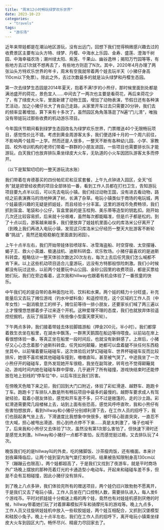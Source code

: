 ```yaml
---
title: "周末12小时畅玩绿梦欢乐世界"
date: 2023-10-23
categories: 
  - "travels"
tags: 
  - "游乐场"
---
```


近年来带娃都是在潮汕地区游玩，没有出远门，回想下我们觉得稍微感兴趣去过的收费景区主要有汕头方特、绿梦、丹樱、中海水上乐园、金寿、盛莲、澄海千树园、中海幸福农场；潮州绿太阳、紫莲、千果山、幽谷逸林；揭阳万竹园等等，有些地方去过1次就不想再去了，有些地方则逛了N次。其中，2020年4月办理了两张汕头方特欢乐世界的年卡，周末有空我就带着两个娃去玩半天（小猪仔身高110cm以下免票）。除此之外，去过次数最多的就是汕头绿梦和丹樱生态园。

第一次去绿梦生态园是2014年夏天，抱着不满1岁的小熊仔，那时候里面到处都是满池盛开的荷花，景色宜人……中间去了一两次也主要是看荷花，再后来荷花少了，有了绿皮大火车，里面新建了动物王国，增加了动物表演，节假日还有各种演艺活动，加之小猪仔长大了肯自己走路，从家里开车过去只需要20分钟，我们去的频率显著增加，算下来有十多次了。虽然园区角角落落逛了N遍“门儿清”，唯独没有带娃玩过那些收费的机动游乐项目。

今年国庆节期间看到绿梦生态园改名为绿梦欢乐世界，门票赠送40个无限畅玩项目，感觉性价比不错。考虑到黄金周游客太多，我们便选择十月的一个周六前往，不影响两个娃周一上学。然而还是人很多，一整天不断有各种幼儿园、小学、家教园、校外培训机构的老师们带着一群群的小朋友进园，一些项目也需要排长队才能游玩，白天我们也放弃排队乘坐绿皮大火车，无轨道的小火车因团队游客太多而停开。

（以下是絮絮叨叨的一整天游玩流水账）

我们带着在肯德基买的四份帕尼尼和豆浆套餐，上午九点钟进入园区，全天“任务”就是把曾经收费的项目全部体验一番，看到工作人员都在打扫卫生，告知游玩项目要九点半以后，可以先去电玩小镇。我们经过动物王国，没有进去看动物，路经之前表演赛马的场地种满了树，长满了杂草。电玩小镇类似于商场的电玩城，两个娃最感兴趣的无疑是抓娃娃，而且经验十分丰富。这里的游戏币免费畅领，我们抓到盲盒、笔袋和小公仔，盲盒里装的是玉桂狗、美乐蒂等造型的钥匙扣。刚开始几次还比较容易抓，后来就十分艰难，虽然每次都能瞄准，但是爪子都是松的。到了十点以后，游客越来越多，我们便放弃了娃娃机里面心仪的库洛米公仔离开了（到晚上我们再进入电玩小镇，发现这只库洛米公仔经历一整天大批游客不断轮番“挑战”，竟然还能稳稳躺在里面直到闭园）。

上午十点半左右，我们开始带娃体验喷球车、冰雪海盗船、时空穿梭、太空摆锤、蝎子王、救火小英雄、极速战机、迪斯科转盘、欢乐牧场。小猪仔最喜欢的是迪斯科转盘，粗略估计一整天体验次数达20次左右，每次上去后任凭我们怎么喊都不肯下来。以上这些机动项目适合儿童游玩，远没有方特那般惊险刺激。我们小时候都没有玩过这些，以前两个娃要玩中山公园、金砂公园里的收费项目，都是买票给她们玩，我们在旁边看着，这次我和hillway也跟着有机会体验了一番孩童的快乐。

中午我们吃的是自带的各种面包吐司、饮料和水果。两个娃的精力十分旺盛，补充能量后又去玩了摊位游戏（钓水中塑料鱼）和遥控坦克，这个区域的工作人员（中年女性）一副消极怠工的样子，摊位前等待一排小朋友，还要家长们喊了两三遍以上才慢慢悠悠挪着步子过来逐个开机。这种爱理不理的态度，我们也就放弃体验遥控挖掘机，去玩了摇篮秋干（有些像小型露天摩天轮）。

下午两点多钟，我们接着带娃去体验脚踏游船（押金200元，半小时）。我们都穿着救生衣坐在船里，在湖水中飘荡，一群黑天鹅围在船边等待喂食。以前站在岸上看很想体验一番，等真正坐在船里一段时间后，也就没有新鲜感了。上岸后，小猪仔又心心念念着那个迪斯科转盘，任凭如何颠簸，她都可以盘着腿不扶任何东西稳坐其中。以前嚷着要玩碰碰车，这次体验后对梦幻碰碰车、世界杯碰碰车反而比较排斥，她很不喜欢被其他碰碰车撞到，嗷嗷直叫，甚至被气哭了。中途我坐了一次小熊仔开的碰碰车，意外发现她开车很稳，我坐在副驾驶，转弯也不觉得颠簸晃动，游戏时间内她在碰碰车群中穿梭，几乎避开了所有碰撞，游戏快结束时还能停放在地上划线的“停车位”中，以后车技比我们厉害。

在傍晚天色暗下来之前，我们回到大门口附近，体验了彩虹滑道、越野车、跑跑卡丁车。跑跑卡丁车排队人数是所有畅玩项目中最多的最慢的。越野车要求成人有驾驶经验，载着小朋友体验，感觉和开车差不多，只不过是敞篷的，走的沙土路。彩虹滑道需要爬几段楼梯上去，站到上面有些恐高，感觉风呼呼直吹，我和小熊仔有些害怕想放弃，看到hillway和小猪仔分别顺利滑下去，在工作人员的招呼下，我们也鼓起勇气坐上去，下滑速度比我想象中快很多，被吓得心脏直突突，一直忍不住大喊，担心被甩出滑道、担心到终点停不下来……真是太刺激了，嗓子也喊干了。后来我和小熊仔又去体验了1次，虽然没有第1次那么害怕了，但快速下滑时还是感觉太刺激。hillway和小猪仔一点都不害怕，反而感觉挺过瘾，又去排队玩了4次。

晚饭我们吃的是hillway叫的外卖，吃的猪脚饭、沙茶瘦肉饭，还有桶面。本来计划夜幕降临后，让两个娃到室内淘气堡打发时间，结果被告知限制身高130cm以下（蹦蹦云也限高）。两个娃都超高了，于是我们又找到了夜游车，就是平时商场外广场晚上摆放的那种亮着灯光的卡通造型小电动车。开起来和碰碰车差不多，但是不会有互相碰撞，因此小猪仔没有排斥。

到了晚上八点多钟，我们体验完所有的赠送项目，两个娃仍旧兴致勃勃不愿离开，于是我们又去了电玩小镇，工作人员坐在门口控制人数，需要排队进入，每人发6个游戏币。平时对抓娃娃十分痴迷上瘾的两个娃，竟然也有对娃娃机感到厌倦的时候，hillway带着她们玩了对着屏幕模拟开车和骑摩托车的游戏等。晚上九点多，工作人员又往旋转娃娃机中放入一些软胶娃娃，两个娃互相配合，又抓到汉堡模型和硅胶小兔子。晚上十点半左右，我们在工作人员的招呼下，离开电玩小镇乘坐绿皮大火车到园区大门，畅怀尽兴、精疲力尽回家去了。
